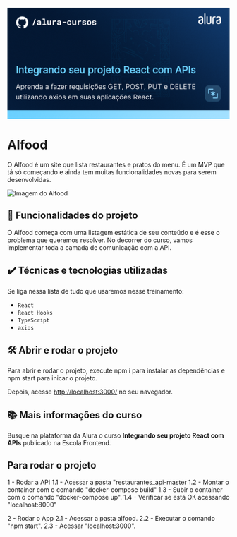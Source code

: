 ![Integrando seu projeto React com APIs](thumbnail.png)

# Alfood

O Alfood é um site que lista restaurantes e pratos do menu. 
É um MVP que tá só começando e ainda tem muitas funcionalidades novas para serem desenvolvidas.

<img src="screencapture.png" alt="Imagem do Alfood" width="50%">


## 🔨 Funcionalidades do projeto

O Alfood começa com uma listagem estática de seu conteúdo e é esse o problema que queremos resolver.
No decorrer do curso, vamos implementar toda a camada de comunicação com a API.

## ✔️ Técnicas e tecnologias utilizadas

Se liga nessa lista de tudo que usaremos nesse treinamento:

- `React`
- `React Hooks`
- `TypeScript`
- `axios`

## 🛠️ Abrir e rodar o projeto

Para abrir e rodar o projeto, execute npm i para instalar as dependências e npm start para inicar o projeto.

Depois, acesse <a href="http://localhost:3000/">http://localhost:3000/</a> no seu navegador.

## 📚 Mais informações do curso

Busque na plataforma da Alura o curso **Integrando seu projeto React com APIs** publicado na Escola Frontend.

## Para rodar o projeto

1 - Rodar a API
    1.1 - Acessar a pasta "restaurantes_api-master
    1.2 - Montar o container com o comando "docker-compose build"
    1.3 - Subir o container com o comando "docker-compose up".
    1.4 - Verificar se está OK acessando "localhost:8000"

2 -  Rodar o App
    2.1 - Acessar a pasta alfood.
    2.2 - Executar o comando "npm start".
    2.3 - Acessar "localhost:3000".
